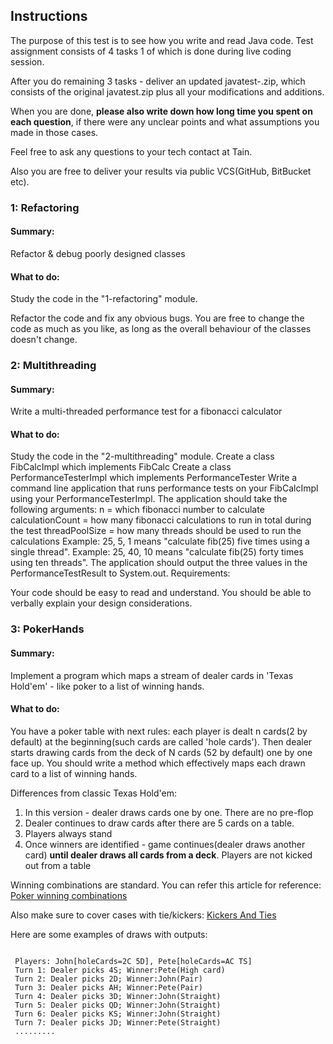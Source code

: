 ## Instructions

The purpose of this test is to see how you write and read Java code. 
Test assignment consists of 4 tasks 1 of which is done during live coding session.

After you do remaining 3 tasks -
 deliver an updated javatest-<yourname>.zip, 
 which consists of the original javatest.zip plus all your modifications and additions. 

When you are done, **please also write down how long time you spent on each question**, 
if there were any unclear points and what assumptions you made in those cases.

Feel free to ask any questions to your tech contact at Tain.

Also you are free to deliver your results via public VCS(GitHub, BitBucket etc). 

### 1: Refactoring

#### Summary:

Refactor & debug poorly designed classes

#### What to do:
Study the code in the "1-refactoring" module.

Refactor the code and fix any obvious bugs. 
You are free to change the code as much as you like, as long as the overall behaviour of the classes doesn't change.

### 2: Multithreading

#### Summary:

Write a multi-threaded performance test for a fibonacci calculator

#### What to do:

Study the code in the "2-multithreading" module.
Create a class FibCalcImpl which implements FibCalc
Create a class PerformanceTesterImpl which implements PerformanceTester
Write a command line application that runs performance tests on your FibCalcImpl using your PerformanceTesterImpl.
The application should take the following arguments: <n> <calculationCount> <threadPoolSize>
n = which fibonacci number to calculate
calculationCount = how many fibonacci calculations to run in total during the test
threadPoolSize = how many threads should be used to run the calculations
Example: 25, 5, 1 means "calculate fib(25) five times using a single thread".
Example: 25, 40, 10 means "calculate fib(25) forty times using ten threads".
The application should output the three values in the PerformanceTestResult to System.out.
Requirements:

Your code should be easy to read and understand.
You should be able to verbally explain your design considerations.

### 3: PokerHands

#### Summary:

Implement a program which maps a stream of dealer cards in 'Texas Hold'em' -
 like poker to a list of winning hands.

#### What to do:

You have a poker table with next rules: each player is dealt n cards(2 by default) at the beginning(such cards are called 'hole cards').
Then dealer starts drawing cards from the deck of N cards (52 by default) one by one face up. You should write a method which effectively 
maps each drawn card to a list of winning hands. 
 
Differences from classic Texas Hold'em:
1. In this version - dealer draws cards one by one. There are no pre-flop
2. Dealer continues to draw cards after there are 5 cards on a table.
3. Players always stand
4. Once winners are identified - game continues(dealer draws another card) **until dealer draws all cards from a deck**. Players are not kicked out from a table

Winning combinations are standard. You can refer this article for reference:
[Poker winning combinations](https://www.pokerstars.com/poker/games/rules/hand-rankings/)
 
Also make sure to cover cases with tie/kickers:
[Kickers And Ties](https://en.wikipedia.org/wiki/Texas_hold_%27em#Kickers_and_ties)
 
 
Here are some examples of draws with outputs:

```

 Players: John[holeCards=2C 5D], Pete[holeCards=AC TS]
 Turn 1: Dealer picks 4S; Winner:Pete(High card)
 Turn 2: Dealer picks 2D; Winner:John(Pair)
 Turn 3: Dealer picks AH; Winner:Pete(Pair)
 Turn 4: Dealer picks 3D; Winner:John(Straight)
 Turn 5: Dealer picks QD; Winner:John(Straight)
 Turn 6: Dealer picks KS; Winner:John(Straight)
 Turn 7: Dealer picks JD; Winner:Pete(Straight)
 .........

```